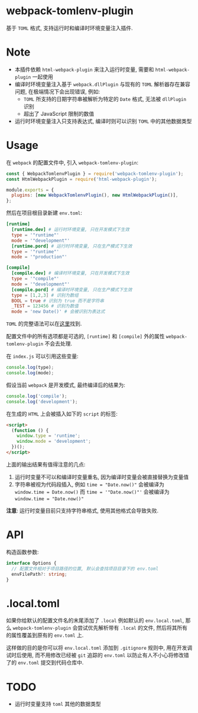 # webpack-tomlenv-plugin

基于 `TOML` 格式, 支持运行时和编译时环境变量注入插件.

# Note

- 本插件依赖 `html-webpack-plugin` 来注入运行时变量, 需要和 `html-webpack-plugin` 一起使用
- 编译时环境变量注入基于 `webpack.dllPlugin` 与现有的 `TOML` 解析器存在兼容问题, 在极端情况下会出现错误, 例如:
  - `TOML` 所支持的日期字符串被解析为特定的 `Date` 格式, 无法被 `dllPlugin` 识别
  - 超出了 JavaScript 限制的数值
- 运行时环境变量注入只支持表达式, 编译时则可以识别 `TOML` 中的其他数据类型

# Usage

在 `webpack` 的配置文件中, 引入 `webpack-tomlenv-plugin`:

```javascript
const { WebpackTomlenvPlugin } = require('webpack-tomlenv-plugin');
const HtmlWebpackPlugin = require('html-webpack-plugin');

module.exports = {
  plugins: [new WebpackTomlenvPlugin(), new HtmlWebpackPlugin()],
};
```

然后在项目根目录新建 `env.toml`:

```toml
[runtime]
  [runtime.dev] # 运行时环境变量, 只在开发模式下生效
  type = '"runtime"'
  mode = '"development"'
  [runtime.pord] # 运行时环境变量, 只在生产模式下生效
  type = '"runtime"'
  mode = '"production"'

[compile]
  [compile.dev] # 编译时环境变量, 只在开发模式下生效
  type = '"compile"'
  mode = '"development"'
  [compile.pord] # 编译时环境变量, 只在生产模式下生效
  type = [1,2,3] # 识别为数组
  BOOL = true # 识别为 true 而不是字符串
  _TEST = 123456 # 识别为数值
  mode = 'new Date()' # 会被识别为表达式
```

`TOML` 的完整语法可以在[这里](https://toml.io/en/)找到.

配置文件中的所有选项都是可选的, `[runtime]` 和 `[compile]` 外的属性 `webpack-tomlenv-plugin` 不会去处理.

在 `index.js` 可以引用这些变量:

```javascript
console.log(type);
console.log(mode);
```

假设当前 `webpack` 是开发模式, 最终编译后的结果为:

```javascript
console.log('compile');
console.log('development');
```

在生成的 `HTML` 上会被插入如下的 `script` 的标签:

```html
<script>
  (function () {
    window.type = 'runtime';
    window.mode = 'development';
  })();
</script>
```

上面的输出结果有值得注意的几点:

1. 运行时变量不可以和编译时变量重名, 因为编译时变量会被直接替换为变量值
2. 字符串被视为代码段插入, 例如 `time = "Date.now()"` 会被编译为 `window.time = Date.now()` 而 `time = '"Date.now()"'` 会被编译为 `window.time = "Date.now()"`

**注意**: 运行时变量目前只支持字符串格式, 使用其他格式会导致失败.

# API

构造函数参数:

```typescript
interface Options {
  // 配置文件相对于项目路径的位置, 默认会查找项目目录下的 env.toml
  envFilePath?: string;
}
```

# .local.toml

如果你给默认的配置文件名的末尾添加了 `.local` 例如默认的 `env.local.toml`, 那么 `webpack-tomlenv-plugin` 会尝试优先解析带有 `.local` 的文件, 然后将其所有的属性覆盖到原有的 `env.toml` 上.

这样做的目的是你可以将 `env.local.toml` 添加到 `.gitignore` 规则中, 用在开发调试时后使用, 而不用修改已经被 `git` 追踪的 `env.toml` 以防止有人不小心将修改错了的 `env.toml` 提交到代码仓库中.

# TODO

- 运行时变量支持 `toml` 其他的数据类型
